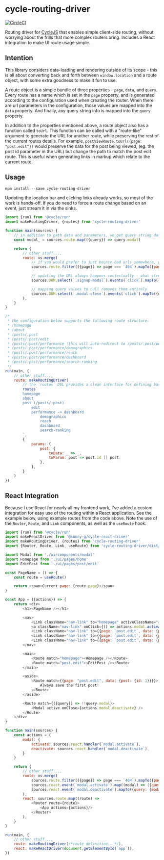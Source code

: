 cycle-routing-driver
====================

[![CircleCI](https://circleci.com/gh/tshelburne/cycle-routing-driver.svg?style=svg)](https://circleci.com/gh/tshelburne/cycle-routing-driver)

Routing driver for [CycleJS](https://cycle.js.org/) that enables simple client-side routing, without worrying about
the frills that more complex routers bring. Includes a React integration to make UI route usage simple.

## Intention

This library considers data-loading and rendering outside of its scope - this is all about converting back and forth
between `window.location` and a route object, with some extra goodness to make it fun to use.

A route object is a simple bundle of three properties - `page`, `data`, and `query`. Every route has a name which is set
in the `page` property, and is generated according to the configuration used when creating the router. When there are url
parameters in the configuration, those values are mapped into the `data` property. And finally, any query string info is
mapped into the `query` property.

In addition to the properties mentioned above, a route object also has a function called `toUrl`. This function can be
called with a "route-like" argument to generate the URL for another route, while preserving the rest of the current routes
details. For example, `postViewRoute.toUrl({page: "post.edit"})` would preserve the data for the post being viewed, (eg. the
post id parameter in the URL) but change the path to match the post edit route. This is useful when generating links in
markup which relate to the current route.

## Usage

```js
npm install --save cycle-routing-driver
```

Updating the location bar and clicking links already works, so most of the work is hands-off. If you do need
to force a route change based on an event, just stream it in via the sinks.

```js
import {run} from '@cycle/run'
import makeRoutingDriver, {routes} from 'cycle-routing-driver'

function main(sources) {
	// in addition to path data and parameters, we get query string data so your page can render accordingly
	const modal_ = sources.route.map(({query}) => query.modal)

	return {
		// other stuff...,
		route: xs.merge(
			// if you would prefer to just bounce bad urls somewhere, you can!
			sources.route.filter(({page}) => page === `404`).mapTo({page: `homepage`}),

			// updating the URL always happens contextually - what streams through is reduced into the existing route
			sources.DOM.select(`.signup-modal`).events(`click`).mapTo({query: {modal: `signup`}}),

			// mapping query values to null removes them entirely
			sources.DOM.select(`.modal-close`).events(`click`).mapTo({query: {modal: null}}),
		),
	}
}

/*
 * the configuration below supports the following route structure:
 * /homepage
 * /about
 * /posts/:post
 * /posts/:post/edit
 * /posts/:post/performance (this will auto-redirect to /posts/:post/performance/dashboard)
 * /posts/:post/performance/demographics
 * /posts/:post/performance/reach
 * /posts/:post/performance/dashboard
 * /posts/:post/performance/search-ranking
 */
run(main, {
	// other stuff...,
	route: makeRoutingDriver(
		// the `routes` DSL provides a clean interface for defining basic routes
		routes`
		homepage
		about
		post (/posts/:post)
			edit
			performance -> dashboard
				demographics
				reach
				dashboard
				search-ranking
		`,
		{
			params: {
				post: {
					toData: _ => _,
					toParam: post => post.id || post,
				},
			},
		}
	)
})
```

## React Integration

Because I use React for nearly all my frontend work, I've added a custom integration for easy use of the
routing within a React application. See the example below, using example routes from the code above. Note
the use of the `Router`, `Route`, and `Link` components, as well as the `useRoute` hook.

```js
import {run} from '@cycle/run'
import makeReactDriver from '@sunny-g/cycle-react-driver'
import makeRoutingDriver, {routes} from 'cycle-routing-driver'
import {Router, Route, Link, useRoute} from 'cycle-routing-driver/dist/react/router'

import Modal from './ui/components/modal'
import Homepage from './ui/pages/home'
import EditPost from './ui/pages/post/edit'

const PageName = () => {
	const route = useRoute()

	return <span>Current page: {route.page}</span>
}

const App = ({actions}) => {
	return <div>
		<h1><PageName /></h1>

		<nav>
			<Link className="nav-link" to="homepage" activeClassName="active">Home</Link>
			<a className="nav-link" onClick={() => actions.modal.activate(`signup`)}>Signup</a>
			<Link className="nav-link" to={{page: `post.edit`, data: {post: {id: 1}}}} activeClassName="active">Edit Post 1</Link>
			<Link className="nav-link" to={{page: `post.edit`, data: {post: 2}}} activeClassName="active">Edit Post 2</Link>
			<Link className="nav-link" to={{page: `post.edit`, data: {post: {id: 3}}}} activeClassName="active">Edit Post 3</Link>
		</nav>

		<main>
			<Route match="homepage"><Homepage /></Route>
			<Route match="post.edit"><EditPost /></Route>
		</main>

		<aside>
			<Route match={{page: "post.edit", data: {post: {id: 1}}}}>
				Always save the first post!
			</Route>
		</aside>

		<Route match={({query}) => !!query.modal}>
			<Modal active onClose={actions.modal.deactivate} />
		</Route>
	</div>
}

function main(sources) {
	const actions = {
		modal: {
			activate: sources.react.handler(`modal.activate`),
			deactivate: sources.react.handler(`modal.deactivate`),
		}
	}

	return {
		// other stuff...,
		route: xs.merge(
			sources.route.filter(({page}) => page === `404`).mapTo({page: `homepage`}),
			sources.react.event(`modal.activate`).map((modal) => ({query: {modal}})),
			sources.react.event(`modal.deactivate`).mapTo({query: {modal: null}}),
		),
		react: sources.route.map((route) =>
			<Router route={route}>
				<App actions={actions}/>
			</Router>
		),
	}
}

run(main, {
	// other stuff...,
	route: makeRoutingDriver(/*route definition...*/),
	react: makeReactDriver(document.getElementById(`app`)),
})
````
